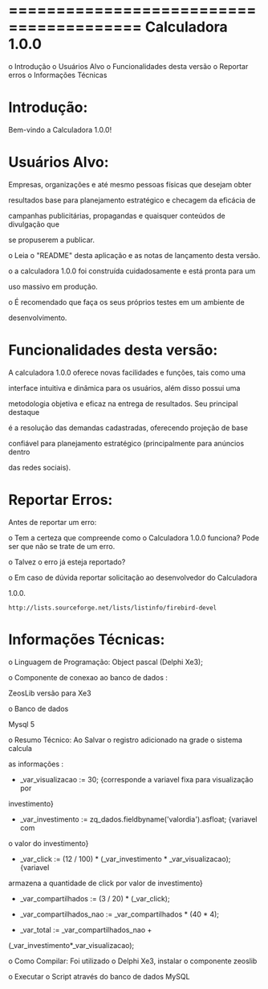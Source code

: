 
========================================
Calculadora 1.0.0
========================================


o Introdução
o Usuários Alvo
o Funcionalidades desta versão
o Reportar erros
o Informações Técnicas


Introdução:
==========

Bem-vindo a Calculadora 1.0.0!



Usuários Alvo:
=================

Empresas, organizações e até mesmo pessoas físicas que desejam obter 

resultados base para planejamento estratégico e checagem da eficácia de 

campanhas publicitárias, propagandas e quaisquer conteúdos de divulgação que 

se propuserem a publicar.


 o Leia o "README" desta aplicação e as notas de 
 lançamento desta versão.
 
 o a calculadora 1.0.0 foi construída cuidadosamente e está pronta para um   

uso massivo em produção.
 
 o É recomendado que faça os seus próprios testes em um ambiente de   

desenvolvimento.



Funcionalidades desta versão:
===================================================

A calculadora 1.0.0 oferece novas facilidades e funções, tais como uma 

interface intuitiva e dinâmica para os usuários, além disso possui uma 

metodologia objetiva e eficaz na entrega de resultados. Seu principal destaque 

é a resolução das demandas cadastradas, oferecendo projeção de base 

confiável para planejamento estratégico (principalmente para anúncios dentro 

das redes sociais).



Reportar Erros:
================================================


Antes de reportar um erro:

o Tem a certeza que compreende como o Calculadora 1.0.0 funciona?
  Pode ser que não se trate de um erro.

o Talvez o erro já esteja reportado?

o Em caso de dúvida reportar solicitação ao desenvolvedor do Calculadora 

1.0.0.

    http://lists.sourceforge.net/lists/listinfo/firebird-devel



Informações Técnicas:
======================================



 o Linguagem de Programação:
 Object pascal (Delphi Xe3);



 o Componente de conexao ao banco de dados :

ZeosLib versão para Xe3



 o Banco de dados

 Mysql 5



 o Resumo Técnico: Ao Salvar o registro adicionado na grade o sistema calcula 

 as informações :



-  _var_visualizacao := 30; {corresponde a variavel fixa para visualização por 

investimento}

	

-  _var_investimento := zq_dados.fieldbyname('valordia').asfloat; {variavel com 

o valor do investimento}

	

-  _var_click := (12 / 100) * (_var_investimento * _var_visualizacao); {variavel 

armazena a quantidade de click por valor de investimento}

	

-  _var_compartilhados := (3 / 20) * (_var_click);

	

-  _var_compartilhados_nao := _var_compartilhados * (40 * 4);

	

-  _var_total := _var_compartilhados_nao + 

(_var_investimento*_var_visualizacao);


 o Como Compilar: Foi utilizado o Delphi Xe3, instalar o componente zeoslib

 o Executar o Script através do banco de dados MySQL


